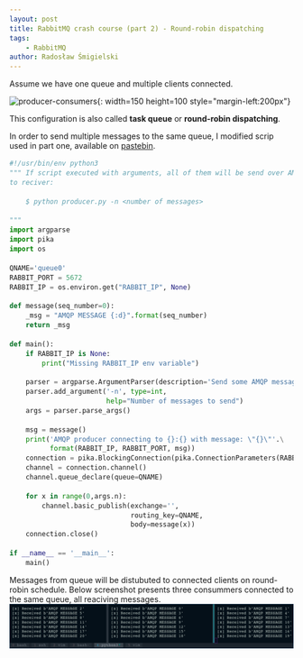 ```yaml
---
layout: post
title: RabbitMQ crash course (part 2) - Round-robin dispatching
tags:
    - RabbitMQ
author: Radosław Śmigielski
---
```


Assume we have one queue and multiple clients connected.

![producer-consumers](https://www.rabbitmq.com/img/tutorials/python-two.png){: width=150 height=100 style="margin-left:200px"}

This configuration is also called **task queue** or **round-robin dispatching**.

In order to send multiple messages to the same queue, I modified scrip used
in part one, available on [pastebin](https://pastebin.com/aKvB9Tqt).
```python
#!/usr/bin/env python3
""" If script executed with arguments, all of them will be send over AMQP
to reciver:

    $ python producer.py -n <number of messages>

"""
import argparse
import pika
import os

QNAME='queue0'
RABBIT_PORT = 5672
RABBIT_IP = os.environ.get("RABBIT_IP", None)

def message(seq_number=0):
    _msg = "AMQP MESSAGE {:d}".format(seq_number)
    return _msg

def main():
    if RABBIT_IP is None:
        print("Missing RABBIT_IP env variable")

    parser = argparse.ArgumentParser(description='Send some AMQP messages')
    parser.add_argument('-n', type=int,
                        help="Number of messages to send")
    args = parser.parse_args()

    msg = message()
    print('AMQP producer connecting to {}:{} with message: \"{}\"'.\
          format(RABBIT_IP, RABBIT_PORT, msg))
    connection = pika.BlockingConnection(pika.ConnectionParameters(RABBIT_IP, RABBIT_PORT))
    channel = connection.channel()
    channel.queue_declare(queue=QNAME)

    for x in range(0,args.n):
        channel.basic_publish(exchange='',
                              routing_key=QNAME,
                              body=message(x))
    connection.close()

if __name__ == '__main__':
    main()
```

Messages from queue will be distubuted to connected clients on round-robin
schedule. Below screenshot presents three consummers connected to the same
queue, all reaciving messages.
![producer--many-consumers](https://raw.githubusercontent.com/radeksm/r-blobs/master/radeksm.github.io/RabbitMQ/amqp_receivers.png)
